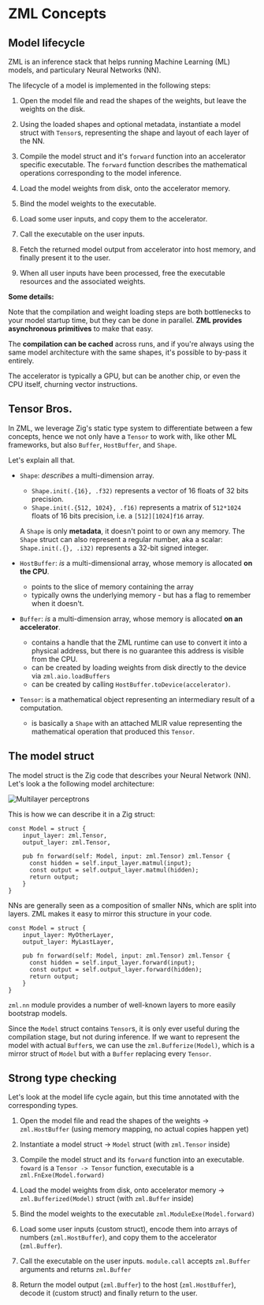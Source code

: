 
# ZML Concepts

## Model lifecycle

ZML is an inference stack that helps running Machine Learning (ML) models, and
particulary Neural Networks (NN).

The lifecycle of a model is implemented in the following steps:

1. Open the model file and read the shapes of the weights, but leave the
   weights on the disk.

2. Using the loaded shapes and optional metadata, instantiate a model struct
   with `Tensor`s, representing the shape and layout of each layer of the NN.

3. Compile the model struct and it's `forward` function into an accelerator
   specific executable. The `forward` function describes the mathematical
   operations corresponding to the model inference.

4. Load the model weights from disk, onto the accelerator memory.

5. Bind the model weights to the executable.

6. Load some user inputs, and copy them to the accelerator.

7. Call the executable on the user inputs.

8. Fetch the returned model output from accelerator into host memory, and
   finally present it to the user.

9. When all user inputs have been processed, free the executable resources and
   the associated weights.


**Some details:**

Note that the compilation and weight loading steps are both bottlenecks to your
model startup time, but they can be done in parallel. **ZML provides
asynchronous primitives** to make that easy.

The **compilation can be cached** across runs, and if you're always using the
same model architecture with the same shapes, it's possible to by-pass it
entirely.

The accelerator is typically a GPU, but can be another chip, or even the CPU
itself, churning vector instructions.


## Tensor Bros.

In ZML, we leverage Zig's static type system to differentiate between a few
concepts, hence we not only have a `Tensor` to work with, like other ML
frameworks, but also `Buffer`, `HostBuffer`, and `Shape`.

Let's explain all that.

* `Shape`: _describes_ a multi-dimension array.
    - `Shape.init(.{16}, .f32)` represents a vector of 16 floats of 32 bits
      precision.
    - `Shape.init(.{512, 1024}, .f16)` represents a matrix of `512*1024` floats
      of 16 bits precision, i.e. a `[512][1024]f16` array.

    A `Shape` is only **metadata**, it doesn't point to or own any memory. The
    `Shape` struct can also represent a regular number, aka a scalar:
    `Shape.init(.{}, .i32)` represents a 32-bit signed integer.

* `HostBuffer`: _is_ a multi-dimensional array, whose memory is allocated **on
  the CPU**.
  - points to the slice of memory containing the array 
  - typically owns the underlying memory - but has a flag to remember when it
    doesn't.

* `Buffer`: _is_ a multi-dimension array, whose memory is allocated **on an
  accelerator**.
    - contains a handle that the ZML runtime can use to convert it into a
      physical address, but there is no guarantee this address is visible from
      the CPU.
    - can be created by loading weights from disk directly to the device via
      `zml.aio.loadBuffers` 
    - can be created by calling `HostBuffer.toDevice(accelerator)`.

* `Tensor`: is a mathematical object representing an intermediary result of a
  computation.
  - is basically a `Shape` with an attached MLIR value representing the
    mathematical operation that produced this `Tensor`.


## The model struct

The model struct is the Zig code that describes your Neural Network (NN).
Let's look a the following model architecture:

![Multilayer perceptrons](https://zml.ai/docs-assets/perceptron.png)

This is how we can describe it in a Zig struct:

```zig
const Model = struct {
    input_layer: zml.Tensor,
    output_layer: zml.Tensor,

    pub fn forward(self: Model, input: zml.Tensor) zml.Tensor {
      const hidden = self.input_layer.matmul(input);
      const output = self.output_layer.matmul(hidden);
      return output;
    }
}
```

NNs are generally seen as a composition of smaller NNs, which are split into
layers. ZML makes it easy to mirror this structure in your code.

```zig
const Model = struct {
    input_layer: MyOtherLayer,
    output_layer: MyLastLayer,

    pub fn forward(self: Model, input: zml.Tensor) zml.Tensor {
      const hidden = self.input_layer.forward(input);
      const output = self.output_layer.forward(hidden);
      return output;
    }
}
```

`zml.nn` module provides a number of well-known layers to more easily bootstrap
models.

Since the `Model` struct contains `Tensor`s, it is only ever useful during the
compilation stage, but not during inference. If we want to represent the model
with actual `Buffer`s, we can use the `zml.Bufferize(Model)`, which is a mirror
struct of `Model` but with a `Buffer` replacing every `Tensor`.

## Strong type checking

Let's look at the model life cycle again, but this time annotated with the
corresponding types.

1. Open the model file and read the shapes of the weights -> `zml.HostBuffer`
   (using memory mapping, no actual copies happen yet)

2. Instantiate a model struct -> `Model` struct (with `zml.Tensor` inside)

3. Compile the model struct and its `forward` function into an executable.
   `foward` is a `Tensor -> Tensor` function, executable is a
   `zml.FnExe(Model.forward)`

4. Load the model weights from disk, onto accelerator memory ->
   `zml.Bufferized(Model)` struct (with `zml.Buffer` inside)

5. Bind the model weights to the executable `zml.ModuleExe(Model.forward)`

6. Load some user inputs (custom struct), encode them into arrays of numbers
   (`zml.HostBuffer`), and copy them to the accelerator (`zml.Buffer`).

7. Call the executable on the user inputs. `module.call` accepts `zml.Buffer`
   arguments and returns `zml.Buffer`

8. Return the model output (`zml.Buffer`) to the host (`zml.HostBuffer`),
   decode it (custom struct) and finally return to the user.
